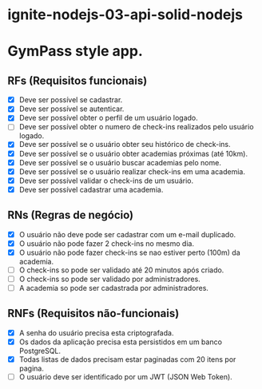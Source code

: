 # ignite-nodejs-03-api-solid-nodejs

# GymPass style app.

## RFs (Requisitos funcionais)

- [x] Deve ser possível se cadastrar.
- [x] Deve ser possível se autenticar.
- [x] Deve ser possível obter o perfil de um usuário logado.
- [ ] Deve ser possível obter o numero de check-ins realizados pelo usuário logado.
- [x] Deve ser possível se o usuário obter seu histórico de check-ins.
- [x] Deve ser possível se o usuário obter academias próximas (até 10km).
- [x] Deve ser possível se o usuário buscar academias pelo nome.
- [x] Deve ser possível se o usuário realizar check-ins em uma academia.
- [x] Deve ser possível validar o check-ins de um usuário.
- [x] Deve ser possível cadastrar uma academia.

## RNs (Regras de negócio)

- [x] O usuário não deve pode ser cadastrar com um e-mail duplicado.
- [x] O usuário não pode fazer 2 check-ins no mesmo dia.
- [x] O usuário não pode fazer check-ins se nao estiver perto (100m) da academia.
- [ ] O check-ins so pode ser validado até 20 minutos após criado.
- [ ] O check-ins so pode ser validado por administradores.
- [ ] A academia so pode ser cadastrada por administradores.

## RNFs (Requisitos não-funcionais)

- [x] A senha do usuário precisa esta criptografada.
- [x] Os dados da aplicação precisa esta persistidos em um banco PostgreSQL.
- [x] Todas listas de dados precisam estar paginadas com 20 itens por pagina.
- [ ] O usuário deve ser identificado por um JWT (JSON Web Token).

